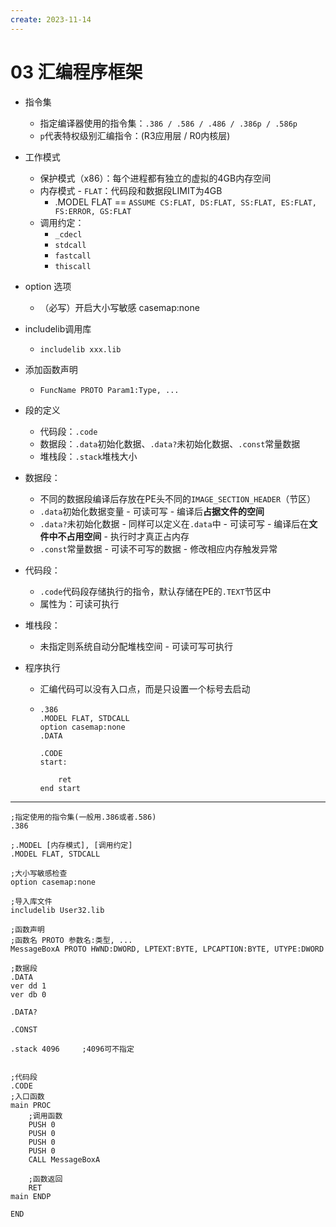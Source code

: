 ```yaml
---
create: 2023-11-14
---
```

# 03 汇编程序框架

* 指令集

  * 指定编译器使用的指令集：`.386 / .586 / .486 / .386p / .586p`
  * `p`代表特权级别汇编指令：(R3应用层 / R0内核层)

* 工作模式

  * 保护模式（x86）：每个进程都有独立的虚拟的4GB内存空间
  * 内存模式 - `FLAT`：代码段和数据段LIMIT为4GB
    * .MODEL FLAT == `ASSUME CS:FLAT, DS:FLAT, SS:FLAT, ES:FLAT, FS:ERROR, GS:FLAT`
  * 调用约定：
    * `_cdecl`
    * `stdcall`
    * `fastcall`
    * `thiscall`

* option 选项

  * （必写）开启大小写敏感 casemap:none

* includelib调用库

  * `includelib xxx.lib`

* 添加函数声明

  * `FuncName PROTO Param1:Type, ...`

* 段的定义

  * 代码段：`.code`
  * 数据段：`.data`初始化数据、`.data?`未初始化数据、`.const`常量数据
  * 堆栈段：`.stack`堆栈大小

* 数据段：

  * 不同的数据段编译后存放在PE头不同的`IMAGE_SECTION_HEADER`（节区）
  * `.data`初始化数据变量 - 可读可写 - 编译后**占据文件的空间**
  * `.data?`未初始化数据 - 同样可以定义在`.data`中 - 可读可写 - 编译后在**文件中不占用空间** - 执行时才真正占内存
  * `.const`常量数据 - 可读不可写的数据 - 修改相应内存触发异常

* 代码段：

  * `.code`代码段存储执行的指令，默认存储在PE的`.TEXT`节区中
  * 属性为：可读可执行

* 堆栈段：

  * 未指定则系统自动分配堆栈空间 - 可读可写可执行

* 程序执行

  * 汇编代码可以没有入口点，而是只设置一个标号去启动

  * ```assembly
    .386
    .MODEL FLAT, STDCALL
    option casemap:none
    .DATA
    
    .CODE
    start:
    	
    	ret
    end start
    ```

  

---



```assembly
;指定使用的指令集(一般用.386或者.586)
.386

;.MODEL [内存模式], [调用约定]
.MODEL FLAT, STDCALL

;大小写敏感检查
option casemap:none

;导入库文件
includelib User32.lib

;函数声明
;函数名 PROTO 参数名:类型, ...
MessageBoxA PROTO HWND:DWORD, LPTEXT:BYTE, LPCAPTION:BYTE, UTYPE:DWORD

;数据段
.DATA
ver dd 1
ver db 0

.DATA?

.CONST

.stack 4096		;4096可不指定


;代码段
.CODE
;入口函数
main PROC
	;调用函数
	PUSH 0
	PUSH 0
	PUSH 0
	PUSH 0
	CALL MessageBoxA
	
	;函数返回
	RET
main ENDP

END
```

